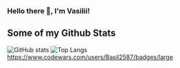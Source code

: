 ###  Hello there 👋, I'm Vasilii! 

## Some of my Github Stats
![GitHub stats](https://github-readme-stats.vercel.app/api?username=basil2587&show_icons=true&count_private=true&theme=vuehide_title=true)
![Top Langs](https://github-readme-stats-axpwmfcg3.vercel.app/api/top-langs/?username=basil2587&layout=compact)
https://www.codewars.com/users/Basil2587/badges/large
